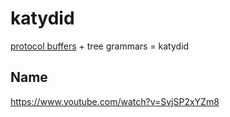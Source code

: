 katydid
=======

[protocol buffers](http://code.google.com/p/protobuf/) + tree grammars = katydid

Name
----

https://www.youtube.com/watch?v=SvjSP2xYZm8
